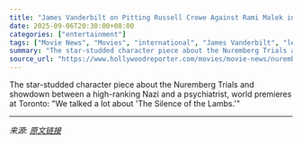 ```yaml
---
title: "James Vanderbilt on Pitting Russell Crowe Against Rami Malek in TIFF Thriller ‘Nuremberg’"
date: 2025-09-06T20:30:00+08:00
categories: ["entertainment"]
tags: ["Movie News", "Movies", "international", "James Vanderbilt", "leo woodall", "Rami Malek", "Russell Crowe", "TIFF 2025", "Toronto International Film Festival"]
summary: "The star-studded character piece about the Nuremberg Trials and showdown between a high-ranking Nazi and a psychiatrist, world premieres at Toronto: \"We talked a lot about 'The Silence of the Lambs.'\""
source_url: "https://www.hollywoodreporter.com/movies/movie-news/nuremberg-russell-crowe-rami-malek-james-vanderbilt-qa-tiff-1236358436/"
---
```


The star-studded character piece about the Nuremberg Trials and showdown between a high-ranking Nazi and a psychiatrist, world premieres at Toronto: "We talked a lot about 'The Silence of the Lambs.'"

---

*来源: [原文链接](https://www.hollywoodreporter.com/movies/movie-news/nuremberg-russell-crowe-rami-malek-james-vanderbilt-qa-tiff-1236358436/)*
